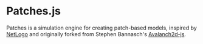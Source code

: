 Patches.js
===========

Patches is a simulation engine for creating patch-based models, inspired by [NetLogo](http://ccl.northwestern.edu/netlogo/) and originally forked from Stephen Bannasch's [Avalanch2d-js](https://github.com/stepheneb/avalanche2d-js).